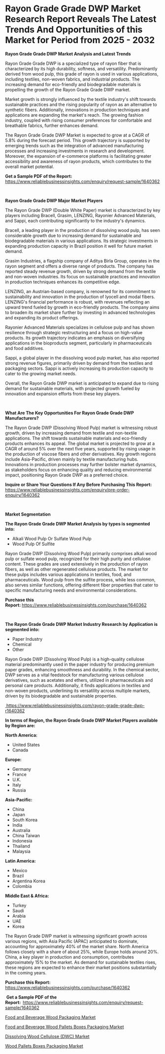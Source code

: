 <p><h1>Rayon Grade Grade DWP Market Research Report Reveals The Latest Trends And Opportunities of this Market for Period from 2025 - 2032</h1></p><p><strong>Rayon Grade Grade DWP Market Analysis and Latest Trends</strong></p>
<p><p>Rayon Grade Grade DWP is a specialized type of rayon fiber that is characterized by its high durability, softness, and versatility. Predominantly derived from wood pulp, this grade of rayon is used in various applications, including textiles, non-woven fabrics, and industrial products. The increasing demand for eco-friendly and biodegradable materials is propelling the growth of the Rayon Grade Grade DWP market.</p><p>Market growth is strongly influenced by the textile industry's shift towards sustainable practices and the rising popularity of rayon as an alternative to synthetic fibers. Additionally, innovations in production techniques and applications are expanding the market's reach. The growing fashion industry, coupled with rising consumer preferences for comfortable and breathable fabrics, further enhances demand.</p><p>The Rayon Grade Grade DWP Market is expected to grow at a CAGR of 5.8% during the forecast period. This growth trajectory is supported by emerging trends such as the integration of advanced manufacturing processes and increasing investments in research and development. Moreover, the expansion of e-commerce platforms is facilitating greater accessibility and awareness of rayon products, which contributes to the overall market potential.</p></p>
<p><strong>Get a Sample PDF of the Report:&nbsp;</strong> <a href="https://www.reliablebusinessinsights.com/enquiry/request-sample/1640362?utm_campaign=117&utm_medium=2&utm_source=Github&utm_content=ia&utm_term=01022025&utm_id=rayon-grade-grade-dwp">https://www.reliablebusinessinsights.com/enquiry/request-sample/1640362</a></p>
<p>&nbsp;</p>
<p><strong>Rayon Grade Grade DWP Major Market Players</strong></p>
<p><p>The Rayon Grade DWP (Double White Paper) market is characterized by key players including Bracell, Grasim, LENZING, Rayonier Advanced Materials, and Sappi, each contributing significantly to the industry's dynamics.</p><p>Bracell, a leading player in the production of dissolving wood pulp, has seen considerable growth due to increasing demand for sustainable and biodegradable materials in various applications. Its strategic investments in expanding production capacity in Brazil position it well for future market demand.</p><p>Grasim Industries, a flagship company of Aditya Birla Group, operates in the rayon segment and offers a diverse range of products. The company has reported steady revenue growth, driven by strong demand from the textile and non-woven industries. Its focus on sustainable practices and innovation in production techniques enhances its competitive edge.</p><p>LENZING, an Austrian-based company, is renowned for its commitment to sustainability and innovation in the production of lyocell and modal fibers. LENZING's financial performance is robust, with revenues reflecting an upward trend fueled by growth in eco-friendly products. The company aims to broaden its market share further by investing in advanced technologies and expanding its product offerings.</p><p>Rayonier Advanced Materials specializes in cellulose pulp and has shown resilience through strategic restructuring and a focus on high-value products. Its growth trajectory indicates an emphasis on diversifying applications in the bioproducts segment, particularly in pharmaceuticals and food additives.</p><p>Sappi, a global player in the dissolving wood pulp market, has also reported strong revenue figures, primarily driven by demand from the textiles and packaging sectors. Sappi is actively increasing its production capacity to cater to the growing market needs.</p><p>Overall, the Rayon Grade DWP market is anticipated to expand due to rising demand for sustainable materials, with projected growth fueled by innovation and expansion efforts from these key players.</p></p>
<p>&nbsp;</p>
<p><strong>What Are The Key Opportunities For Rayon Grade Grade DWP Manufacturers?</strong></p>
<p><p>The Rayon Grade DWP (Dissolving Wood Pulp) market is witnessing robust growth, driven by increasing demand from textile and non-textile applications. The shift towards sustainable materials and eco-friendly products enhances its appeal. The global market is projected to grow at a CAGR of around 5% over the next five years, supported by rising usage in the production of viscose fibers and other derivatives. Key growth regions include Asia-Pacific, driven mainly by textile manufacturing hubs. Innovations in production processes may further bolster market dynamics, as stakeholders focus on enhancing quality and reducing environmental impact, positioning Rayon Grade DWP as a preferred choice.</p></p>
<p><strong>Inquire or Share Your Questions If Any Before Purchasing This Report:</strong> <a href="https://www.reliablebusinessinsights.com/enquiry/pre-order-enquiry/1640362?utm_campaign=117&utm_medium=2&utm_source=Github&utm_content=ia&utm_term=01022025&utm_id=rayon-grade-grade-dwp">https://www.reliablebusinessinsights.com/enquiry/pre-order-enquiry/1640362</a></p>
<p>&nbsp;</p>
<p><strong>Market Segmentation</strong></p>
<p><strong>The Rayon Grade Grade DWP Market Analysis by types is segmented into:</strong></p>
<p><ul><li>Alkali Wood Pulp Or Sulfate Wood Pulp</li><li>Wood Pulp Of Sulfite</li></ul></p>
<p><p>Rayon Grade DWP (Dissolving Wood Pulp) primarily comprises alkali wood pulp or sulfate wood pulp, recognized for their high purity and cellulose content. These grades are used extensively in the production of rayon fibers, as well as other regenerated cellulose products. The market for these pulps includes various applications in textiles, food, and pharmaceuticals. Wood pulp from the sulfite process, while less common, also serves similar functions, offering different fiber properties that cater to specific manufacturing needs and environmental considerations.</p></p>
<p><strong>Purchase this Report:&nbsp;</strong><a href="https://www.reliablebusinessinsights.com/purchase/1640362?utm_campaign=117&utm_medium=2&utm_source=Github&utm_content=ia&utm_term=01022025&utm_id=rayon-grade-grade-dwp">https://www.reliablebusinessinsights.com/purchase/1640362</a></p>
<p>&nbsp;</p>
<p><strong>The Rayon Grade Grade DWP Market Industry Research by Application is segmented into:</strong></p>
<p><ul><li>Paper Industry</li><li>Chemical</li><li>Other</li></ul></p>
<p><p>Rayon Grade DWP (Dissolving Wood Pulp) is a high-quality cellulose material predominantly used in the paper industry for producing premium paper grades, enhancing smoothness and durability. In the chemical sector, DWP serves as a vital feedstock for manufacturing various cellulose derivatives, such as acetates and ethers, utilized in pharmaceuticals and personal care products. Additionally, it finds applications in textiles and non-woven products, underlining its versatility across multiple markets, driven by its biodegradable and sustainable properties.</p></p>
<p><a href="https://www.reliablebusinessinsights.com/rayon-grade-grade-dwp-r1640362?utm_campaign=117&utm_medium=2&utm_source=Github&utm_content=ia&utm_term=01022025&utm_id=rayon-grade-grade-dwp">&nbsp;https://www.reliablebusinessinsights.com/rayon-grade-grade-dwp-r1640362</a></p>
<p><strong>In terms of Region, the Rayon Grade Grade DWP Market Players available by Region are:</strong></p>
<p>
    <p> <strong> North America: </strong>
        <ul>
            <li>United States</li>
            <li>Canada</li>
        </ul>
        </p> 
    <p> <strong> Europe: </strong>
        <ul>
            <li>Germany</li>
            <li>France</li>
            <li>U.K.</li>
            <li>Italy</li>
            <li>Russia</li>
        </ul>
        </p> 
    <p> <strong> Asia-Pacific: </strong>
        <ul>
            <li>China</li>
            <li>Japan</li>
            <li>South Korea</li>
            <li>India</li>
            <li>Australia</li>
            <li>China Taiwan</li>
            <li>Indonesia</li>
            <li>Thailand</li>
            <li>Malaysia</li>
        </ul>
        </p> 
    <p> <strong> Latin America: </strong>
        <ul>
            <li>Mexico</li>
            <li>Brazil</li>
            <li>Argentina Korea</li>
            <li>Colombia</li>
        </ul>
        </p> 
    <p> <strong> Middle East & Africa: </strong>
        <ul>
            <li>Turkey</li>
            <li>Saudi</li>
            <li>Arabia</li>
            <li>UAE</li>
            <li>Korea</li>
        </ul>
    </p>
    </p>
<p><p>The Rayon Grade DWP market is witnessing significant growth across various regions, with Asia Pacific (APAC) anticipated to dominate, accounting for approximately 40% of the market share. North America follows closely with a share of about 25%, while Europe holds around 20%. China, a key player in production and consumption, contributes approximately 15% to the market. As demand for sustainable textiles rises, these regions are expected to enhance their market positions substantially in the coming years.</p></p>
<p><strong>Purchase this Report: </strong><a href="https://www.reliablebusinessinsights.com/purchase/1640362?utm_campaign=117&utm_medium=2&utm_source=Github&utm_content=ia&utm_term=01022025&utm_id=rayon-grade-grade-dwp">https://www.reliablebusinessinsights.com/purchase/1640362</a></p>
<p>&nbsp;<strong>Get a Sample PDF of the Report:&nbsp;&nbsp;</strong><a href="https://www.reliablebusinessinsights.com/enquiry/request-sample/1640362?utm_campaign=117&utm_medium=2&utm_source=Github&utm_content=ia&utm_term=01022025&utm_id=rayon-grade-grade-dwp">https://www.reliablebusinessinsights.com/enquiry/request-sample/1640362</a></p>
<p><strong></strong></p>
<p><p><a href="https://github.com/aksayvoogdt/Market-Research-Report-List-1/blob/main/food-and-beverage-wood-packaging-market.md?utm_campaign=117&utm_medium=2&utm_source=Github&utm_content=ia&utm_term=01022025&utm_id=rayon-grade-grade-dwp">Food and Beverage Wood Packaging Market</a></p><p><a href="https://github.com/eusoffyhanty/Market-Research-Report-List-1/blob/main/food-and-beverage-wood-pallets-boxes-packaging-market.md?utm_campaign=117&utm_medium=2&utm_source=Github&utm_content=ia&utm_term=01022025&utm_id=rayon-grade-grade-dwp">Food and Beverage Wood Pallets Boxes Packaging Market</a></p><p><a href="https://github.com/itayjedhe/Market-Research-Report-List-1/blob/main/dissolving-wood-cellulose-dwc-market.md?utm_campaign=117&utm_medium=2&utm_source=Github&utm_content=ia&utm_term=01022025&utm_id=rayon-grade-grade-dwp">Dissolving Wood Cellulose (DWC) Market</a></p><p><a href="https://github.com/alasmyayock/Market-Research-Report-List-1/blob/main/wood-pallets-boxes-packaging-market.md?utm_campaign=117&utm_medium=2&utm_source=Github&utm_content=ia&utm_term=01022025&utm_id=rayon-grade-grade-dwp">Wood Pallets Boxes Packaging Market</a></p></p>